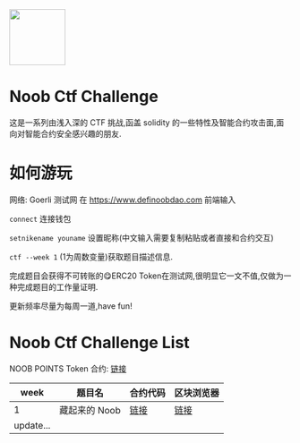 
<img style="margin: 0 auto;" src="https://i.imgur.com/FEW1Hdq.png" height=100 width=100 /> 

# Noob Ctf Challenge
这是一系列由浅入深的 CTF 挑战,函盖 solidity 的一些特性及智能合约攻击面,面向对智能合约安全感兴趣的朋友.

# 如何游玩
网络: Goerli 测试网
在 https://www.definoobdao.com 前端输入

`connect` 连接钱包

`setnikename youname` 设置昵称(中文输入需要复制粘贴或者直接和合约交互)

`ctf --week 1` (1为周数变量)获取题目描述信息.

完成题目会获得不可转账的😋ERC20 Token在测试网,很明显它一文不值,仅做为一种完成题目的工作量证明.

更新频率尽量为每周一道,have fun!
# Noob Ctf Challenge List
NOOB POINTS Token 合约: [链接](https://goerli.etherscan.io/address/0xc7fb6f3f063de4bba9f85a8a3b6d2c8b110277ed#code#code)

|week|题目名|合约代码|区块浏览器|
|---|---|---|---|
|1|藏起来的 Noob|[链接]([https://geithub.com/noob-ctf-challenges/src/NoobCtfChallengesWeek1.sol](https://github.com/definoobdao/noob-ctf-challenges/blob/main/src/NoobCtfChallengesWeek1.sol))|[链接](https://goerli.etherscan.io/address/0x1B06f491E7FF1E9239DDe6CFED8908DADD0d7dd9)
update...|
